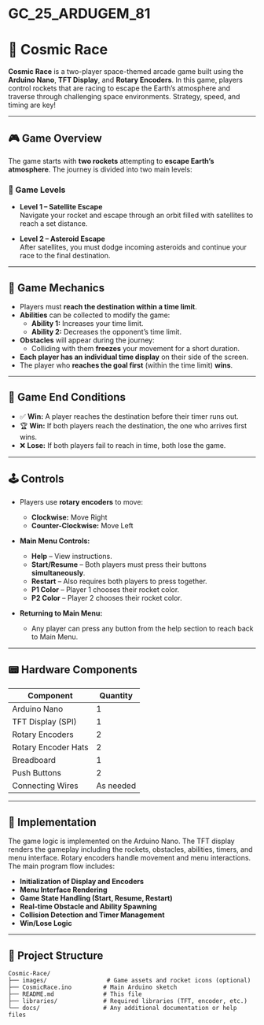 # GC_25_ARDUGEM_81

# 🚀 Cosmic Race

**Cosmic Race** is a two-player space-themed arcade game built using the **Arduino Nano**, **TFT Display**, and **Rotary Encoders**. In this game, players control rockets that are racing to escape the Earth’s atmosphere and traverse through challenging space environments. Strategy, speed, and timing are key!

---

## 🎮 Game Overview

The game starts with **two rockets** attempting to **escape Earth’s atmosphere**. The journey is divided into two main levels:

### 🌌 Game Levels

- **Level 1 – Satellite Escape**  
  Navigate your rocket and escape through an orbit filled with satellites to reach a set distance.

- **Level 2 – Asteroid Escape**  
  After satellites, you must dodge incoming asteroids and continue your race to the final destination.

---

## 🧠 Game Mechanics

- Players must **reach the destination within a time limit**.
- **Abilities** can be collected to modify the game:
  - **Ability 1:** Increases your time limit.
  - **Ability 2:** Decreases the opponent’s time limit.
- **Obstacles** will appear during the journey:
  - Colliding with them **freezes** your movement for a short duration.
- **Each player has an individual time display** on their side of the screen.
- The player who **reaches the goal first** (within the time limit) **wins**.

---

## 🏁 Game End Conditions

- ✅ **Win:** A player reaches the destination before their timer runs out.
- 🏆 **Win:** If both players reach the destination, the one who arrives first wins.
- ❌ **Lose:** If both players fail to reach in time, both lose the game.

---

## 🕹️ Controls

- Players use **rotary encoders** to move:
  - **Clockwise:** Move Right
  - **Counter-Clockwise:** Move Left

- **Main Menu Controls:**
  - **Help** – View instructions.
  - **Start/Resume** – Both players must press their buttons **simultaneously**.
  - **Restart** – Also requires both players to press together.
  - **P1 Color** – Player 1 chooses their rocket color.
  - **P2 Color** – Player 2 chooses their rocket color.

- **Returning to Main Menu:**
  - Any player can press any button from the help section to reach back to Main Menu.

---

## 📟 Hardware Components

| Component            | Quantity |
|---------------------|----------|
| Arduino Nano         | 1        |
| TFT Display (SPI)    | 1        |
| Rotary Encoders      | 2        |
| Rotary Encoder Hats  | 2        |
| Breadboard           | 1        |
| Push Buttons         | 2        |
| Connecting Wires     | As needed |

---

## 📐 Implementation

The game logic is implemented on the Arduino Nano. The TFT display renders the gameplay including the rockets, obstacles, abilities, timers, and menu interface. Rotary encoders handle movement and menu interactions. The main program flow includes:

- **Initialization of Display and Encoders**
- **Menu Interface Rendering**
- **Game State Handling (Start, Resume, Restart)**
- **Real-time Obstacle and Ability Spawning**
- **Collision Detection and Timer Management**
- **Win/Lose Logic**

---

## 🧾 Project Structure

```plaintext
Cosmic-Race/
├── images/                 # Game assets and rocket icons (optional)
├── CosmicRace.ino         # Main Arduino sketch
├── README.md              # This file
├── libraries/             # Required libraries (TFT, encoder, etc.)
└── docs/                  # Any additional documentation or help files

